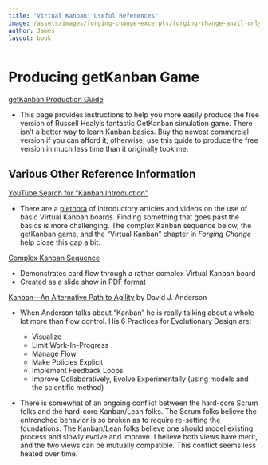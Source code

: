```yaml
---
title: "Virtual Kanban: Useful References"
image: /assets/images/forging-change-excerpts/forging-change-anvil-only.png
author: James
layout: book
---
```


# Producing getKanban Game

[getKanban Production Guide]({{site.baseurl}}/blog/get-kanban-production-guide/)

+ This page provides instructions to help you more easily produce the free version of Russell Healy’s fantastic GetKanban simulation game. There isn’t a better way to learn Kanban basics. Buy the newest commercial version if you can afford it; otherwise, use this guide to produce the free version in much less time than it originally took me.

## Various Other Reference Information

[YouTube Search for “Kanban Introduction”](https://www.youtube.com/results?search_query=kanban+introduction)
+ There are a [plethora](https://www.youtube.com/watch?v=-mTUmczVdik) of introductory articles and videos on the use of basic Virtual Kanban boards. Finding something that goes past the basics is more challenging. The complex Kanban sequence below, the getKanban game, and the “Virtual Kanban” chapter in *Forging Change* help close this gap a bit.

[Complex Kanban Sequence](https://www.dropbox.com/s/deuooidw9vivpa9/ComplexKanbanSequence.pdf?dl=0)
+ Demonstrates card flow through a rather complex Virtual Kanban board
+ Created as a slide show in PDF format



 [Kanban—An Alternative Path to Agility](http://www.djaa.com/kanban-alternative-path-agility) by David J. Anderson

  + When Anderson talks about “Kanban” he is really talking about a whole lot more than flow control. His 6 Practices for Evolutionary Design are:
    - Visualize
    - Limit Work-In-Progress
    - Manage Flow
    - Make Policies Explicit
    - Implement Feedback Loops
    - Improve Collaboratively, Evolve Experimentally (using models and the scientific method)

  + There is somewhat of an ongoing conflict between the hard-core Scrum folks and the hard-core Kanban/Lean folks. The Scrum folks believe the entrenched behavior is so broken as to require re-setting the foundations. The Kanban/Lean folks believe one should model existing process and slowly evolve and improve. I believe both views have merit, and the two views can be mutually compatible. This conflict seems less heated over time.
